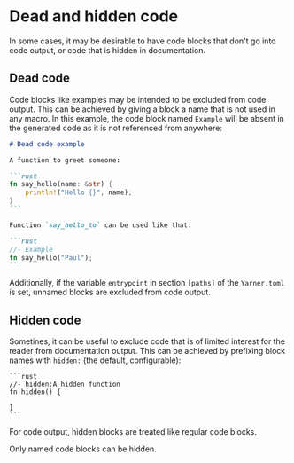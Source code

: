 # Dead and hidden code

In some cases, it may be desirable to have code blocks that don't go into code output, or code that is hidden in documentation.

<!-- toc -->

## Dead code

Code blocks like examples may be intended to be excluded from code output. 
This can be achieved by giving a block a name that is not used in any macro.
In this example, the code block named `Example` will be absent in the generated code as it is not referenced from anywhere:

````markdown
# Dead code example

A function to greet someone:

```rust
fn say_hello(name: &str) {
    println!("Hello {}", name);
}
```

Function `say_hello_to` can be used like that:

```rust
//- Example
fn say_hello("Paul");
```
````

Additionally, if the variable `entrypoint` in section `[paths]` of the `Yarner.toml` is set, unnamed blocks are excluded from code output.

## Hidden code

Sometines, it can be useful to exclude code that is of limited interest for the reader from documentation output.
This can be achieved by prefixing block names with `hidden:` (the default, configurable):

````
```rust
//- hidden:A hidden function
fn hidden() {
    
}
```
````

For code output, hidden blocks are treated like regular code blocks.

Only named code blocks can be hidden.
